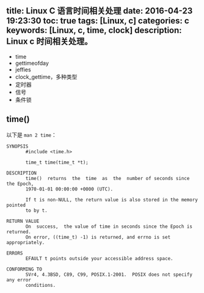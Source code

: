 title: Linux C 语言时间相关处理
date: 2016-04-23 19:23:30
toc: true
tags: [Linux, c]
categories: c
keywords: [Linux, c, time, clock]
description: Linux c 时间相关处理。
---

* time
* gettimeofday
* jeffies
* clock_gettime，多种类型
* 定时器
* 信号
* 条件锁

## time()

以下是 `man 2 time`：

```
SYNOPSIS
       #include <time.h>

       time_t time(time_t *t);

DESCRIPTION
       time()  returns  the  time  as  the  number of seconds since the Epoch,
       1970-01-01 00:00:00 +0000 (UTC).

       If t is non-NULL, the return value is also stored in the memory pointed
       to by t.

RETURN VALUE
       On  success,  the value of time in seconds since the Epoch is returned.
       On error, ((time_t) -1) is returned, and errno is set appropriately.

ERRORS
       EFAULT t points outside your accessible address space.

CONFORMING TO
       SVr4, 4.3BSD, C89, C99, POSIX.1-2001.  POSIX does not specify any error
       conditions.
```
